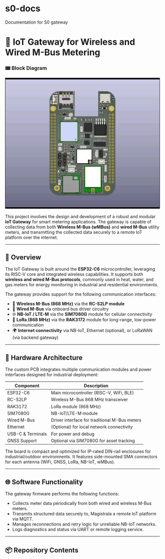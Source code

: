 # s0-docs
Documentation for S0 gateway
# 📡 IoT Gateway for Wireless and Wired M-Bus Metering
### 📟 Block Diagram
![IoT Gateway Block Diagram](s0-front.jpg)

This project involves the design and development of a robust and modular **IoT Gateway** for smart metering applications. The gateway is capable of collecting data from both **Wireless M-Bus (wMBus)** and **wired M-Bus** utility meters, and transmitting the collected data securely to a remote IoT platform over the internet.

---

## 🚀 Overview

The IoT Gateway is built around the **ESP32-C6** microcontroller, leveraging its RISC-V core and integrated wireless capabilities. It supports both **wireless and wired M-Bus protocols**, commonly used in heat, water, and gas meters for energy monitoring in industrial and residential environments.

The gateway provides support for the following communication interfaces:

- 📶 **Wireless M-Bus (868 MHz)** via the **RC-S2LP module**
- 🔌 **Wired M-Bus** via onboard bus driver circuitry
- 🌐 **NB-IoT / LTE-M** via the **SIM7080G** module for cellular connectivity
- 📡 **LoRa (868 MHz)** via the **RAK3172** module for long-range, low-power communication
- 🌍 **Internet connectivity** via NB-IoT, Ethernet (optional), or LoRaWAN (via backend gateway)

---

## 🔧 Hardware Architecture

The custom PCB integrates multiple communication modules and power interfaces designed for industrial deployment:

| Component       | Description                                 |
|----------------|---------------------------------------------|
| ESP32-C6       | Main microcontroller (RISC-V, WiFi, BLE)    |
| RC-S2LP        | Wireless M-Bus 868 MHz transceiver           |
| RAK3172        | LoRa module (868 MHz)                        |
| SIM7080G       | NB-IoT/LTE-M module                          |
| Wired M-Bus    | Driver interface for traditional M-Bus meters |
| Ethernet       | (Optional) for local network connectivity    |
| USB-C & Terminals | For power and debug                       |
| GNSS Support   | Optional via SIM7080G for asset tracking     |

The board is compact and optimized for IP-rated DIN-rail enclosures for industrial/outdoor environments. It features side-mounted SMA connectors for each antenna (WiFi, GNSS, LoRa, NB-IoT, wMBus).

---

## 🌐 Software Functionality

The gateway firmware performs the following functions:

- Collects meter data periodically from both wired and wireless M-Bus meters.
- Transmits structured data securely to, Magistrala a remote IoT platform via MQTT.
- Manages reconnections and retry logic for unreliable NB-IoT networks.
- Logs diagnostics and status via UART or remote logging service.

---

## 📦 Repository Contents

